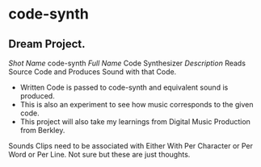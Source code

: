 # code-synth 
## Dream Project.

*Shot Name* code-synth
*Full Name* Code Synthesizer
*Description* Reads Source Code and Produces Sound with that Code.

* Written Code is passed to code-synth and equivalent sound is produced.
* This is also an experiment to see how music corresponds to the given code.
* This project will also take my learnings from Digital Music Production from Berkley.


Sounds Clips need to be associated with  Either With Per Character or Per Word or Per Line.
Not sure but these are just thoughts.


